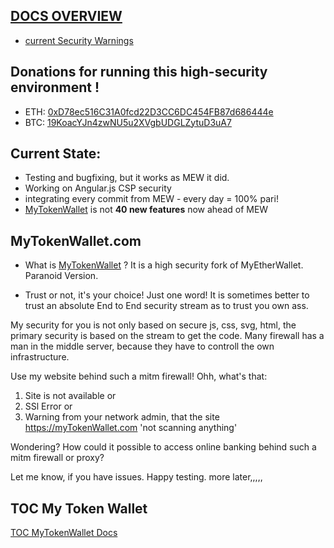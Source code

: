 

## [DOCS OVERVIEW](https://github.com/Zwilla/mytokenwallet.com/blob/master/docs/DOCS-TOC.md)
* [current Security Warnings](https://github.com/Zwilla/mytokenwallet.com/blob/master/docs/1-Security-Warnings.md)

## Donations for running this high-security environment !
* ETH: [0xD78ec516C31A0fcd22D3CC6DC454FB87d686444e](https://www.mytokenwallet.com/#send-transaction)
* BTC: [19KoacYJn4zwNU5u2XVgbUDGLZytuD3uA7](https://www.coinbase.com/checkouts/e8a5a4c74c651d4c4f8db10f8f9ad6c3)

## Current State:
* Testing and bugfixing, but it works as MEW it did.
* Working on Angular.js CSP security
* integrating every commit from MEW - every day = 100% pari!
* [MyTokenWallet](https://mytokenwallet.com) is not **40 new features** now ahead of MEW

## MyTokenWallet.com

* What is [MyTokenWallet](https://mytokenwallet.com) ?
It is a high security fork of MyEtherWallet. Paranoid Version.

* Trust or not, it's your choice!
Just one word! It is sometimes better to trust an absolute End to End security stream as to 
trust you own ass.

My security for you is not only based on secure js, css, svg, html, the primary security is based
on the stream to get the code. Many firewall has a man in the middle server, because they have to
controll the own infrastructure.

Use my website behind such a mitm firewall! Ohh, what's that: 
1. Site is not available or
2. SSl Error or
3. Warning from your network admin, that the site https://myTokenWallet.com 'not scanning anything'

Wondering? How could it possible to access online banking behind such a mitm firewall or proxy?

Let me know, if you have issues. Happy testing. 
more later,,,,,

## TOC My Token Wallet
[TOC MyTokenWallet Docs](https://github.com/Zwilla/mytokenwallet.com/blob/master/docs/DOCS-TOC.md)
